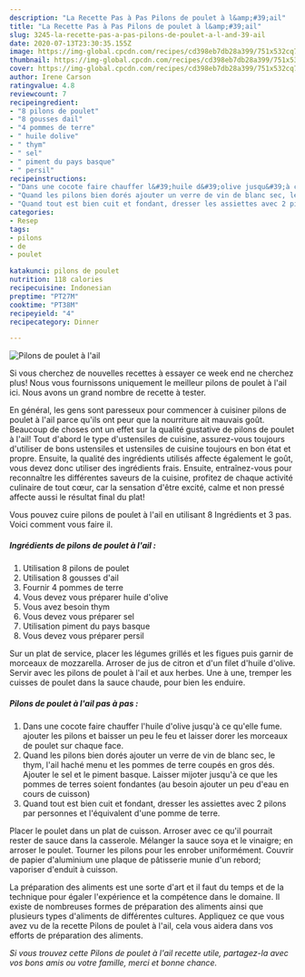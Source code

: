 ```yaml
---
description: "La Recette Pas à Pas Pilons de poulet à l&amp;#39;ail"
title: "La Recette Pas à Pas Pilons de poulet à l&amp;#39;ail"
slug: 3245-la-recette-pas-a-pas-pilons-de-poulet-a-l-and-39-ail
date: 2020-07-13T23:30:35.155Z
image: https://img-global.cpcdn.com/recipes/cd398eb7db28a399/751x532cq70/pilons-de-poulet-a-lail-photo-principale-de-la-recette.jpg
thumbnail: https://img-global.cpcdn.com/recipes/cd398eb7db28a399/751x532cq70/pilons-de-poulet-a-lail-photo-principale-de-la-recette.jpg
cover: https://img-global.cpcdn.com/recipes/cd398eb7db28a399/751x532cq70/pilons-de-poulet-a-lail-photo-principale-de-la-recette.jpg
author: Irene Carson
ratingvalue: 4.8
reviewcount: 7
recipeingredient:
- "8 pilons de poulet"
- "8 gousses dail"
- "4 pommes de terre"
- " huile dolive"
- " thym"
- " sel"
- " piment du pays basque"
- " persil"
recipeinstructions:
- "Dans une cocote faire chauffer l&#39;huile d&#39;olive jusqu&#39;à ce qu&#39;elle fume. ajouter les pilons et baisser un peu le feu et laisser dorer les morceaux de poulet sur chaque face."
- "Quand les pilons bien dorés ajouter un verre de vin de blanc sec, le thym, l&#39;ail haché menu et les pommes de terre coupés en gros dés. Ajouter le sel et le piment basque. Laisser mijoter jusqu&#39;à ce que les pommes de terres soient fondantes (au besoin ajouter un peu d&#39;eau en cours de cuisson)"
- "Quand tout est bien cuit et fondant, dresser les assiettes avec 2 pilons par personnes et l&#39;équivalent d&#39;une pomme de terre."
categories:
- Resep
tags:
- pilons
- de
- poulet

katakunci: pilons de poulet 
nutrition: 118 calories
recipecuisine: Indonesian
preptime: "PT27M"
cooktime: "PT38M"
recipeyield: "4"
recipecategory: Dinner

---
```



![Pilons de poulet à l&#39;ail](https://img-global.cpcdn.com/recipes/cd398eb7db28a399/751x532cq70/pilons-de-poulet-a-lail-photo-principale-de-la-recette.jpg)

Si vous cherchez de nouvelles recettes à essayer ce week end ne cherchez plus! Nous vous fournissons uniquement le meilleur pilons de poulet à l&#39;ail ici. Nous avons un grand nombre de recette à tester.

En général, les gens sont paresseux pour commencer à cuisiner pilons de poulet à l&#39;ail parce qu'ils ont peur que la nourriture ait mauvais goût. Beaucoup de choses ont un effet sur la qualité gustative de pilons de poulet à l&#39;ail! Tout d'abord le type d'ustensiles de cuisine, assurez-vous toujours d'utiliser de bons ustensiles et ustensiles de cuisine toujours en bon état et propre. Ensuite, la qualité des ingrédients utilisés affecte également le goût, vous devez donc utiliser des ingrédients frais. Ensuite, entraînez-vous pour reconnaître les différentes saveurs de la cuisine, profitez de chaque activité culinaire de tout cœur, car la sensation d'être excité, calme et non pressé affecte aussi le résultat final du plat!

<!--inarticleads1-->

Vous pouvez cuire pilons de poulet à l&#39;ail en utilisant 8 Ingrédients et 3 pas. Voici comment vous faire il.

##### Ingrédients de pilons de poulet à l&#39;ail :

1. Utilisation 8 pilons de poulet
1. Utilisation 8 gousses d&#39;ail
1. Fournir 4 pommes de terre
1. Vous devez vous préparer  huile d&#39;olive
1. Vous avez besoin  thym
1. Vous devez vous préparer  sel
1. Utilisation  piment du pays basque
1. Vous devez vous préparer  persil


Sur un plat de service, placer les légumes grillés et les figues puis garnir de morceaux de mozzarella. Arroser de jus de citron et d&#39;un filet d&#39;huile d&#39;olive. Servir avec les pilons de poulet à l&#39;ail et aux herbes. Une à une, tremper les cuisses de poulet dans la sauce chaude, pour bien les enduire. 

<!--inarticleads2-->

##### Pilons de poulet à l&#39;ail pas à pas :

1. Dans une cocote faire chauffer l&#39;huile d&#39;olive jusqu&#39;à ce qu&#39;elle fume. ajouter les pilons et baisser un peu le feu et laisser dorer les morceaux de poulet sur chaque face.
1. Quand les pilons bien dorés ajouter un verre de vin de blanc sec, le thym, l&#39;ail haché menu et les pommes de terre coupés en gros dés. Ajouter le sel et le piment basque. Laisser mijoter jusqu&#39;à ce que les pommes de terres soient fondantes (au besoin ajouter un peu d&#39;eau en cours de cuisson)
1. Quand tout est bien cuit et fondant, dresser les assiettes avec 2 pilons par personnes et l&#39;équivalent d&#39;une pomme de terre.


Placer le poulet dans un plat de cuisson. Arroser avec ce qu&#39;il pourrait rester de sauce dans la casserole. Mélanger la sauce soya et le vinaigre; en arroser le poulet. Tourner les pilons pour les enrober uniformément. Couvrir de papier d&#39;aluminium une plaque de pâtisserie munie d&#39;un rebord; vaporiser d&#39;enduit à cuisson. 

<!--inarticleads1-->

<p>
La préparation des aliments est une sorte d'art et il faut du temps et de la technique pour égaler l'expérience et la compétence dans le domaine. Il existe de nombreuses formes de préparation des aliments ainsi que plusieurs types d'aliments de différentes cultures. Appliquez ce que vous avez vu de la recette Pilons de poulet à l&#39;ail, cela vous aidera dans vos efforts de préparation des aliments.
</p>

<p>
<i>Si vous trouvez cette Pilons de poulet à l&#39;ail recette utile, partagez-la avec vos bons amis ou votre famille, merci et bonne chance.</i>
</p>
